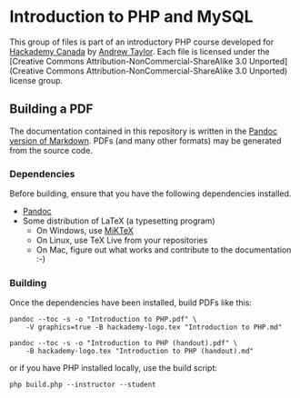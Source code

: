# Introduction to PHP and MySQL #

This group of files is part of an introductory PHP course developed for [Hackademy Canada](https://twitter.com/HackademyCA) by [Andrew Taylor](https://twitter.com/RooHTaylor).  Each file is licensed under the [Creative Commons Attribution-NonCommercial-ShareAlike 3.0 Unported](Creative Commons Attribution-NonCommercial-ShareAlike 3.0 Unported) license group.

## Building a PDF ##

The documentation contained in this repository is written in the [Pandoc version of Markdown](http://johnmacfarlane.net/pandoc/README.html#pandocs-markdown). PDFs (and many other formats) may be generated from the source code.

### Dependencies ###

Before building, ensure that you have the following dependencies installed.

* [Pandoc](http://johnmacfarlane.net/pandoc/)
* Some distribution of LaTeX (a typesetting program)
    * On Windows, use [MiKTeX](http://miktex.org/)
    * On Linux, use TeX Live from your repositories
    * On Mac, figure out what works and contribute to the documentation :-)

### Building ###

Once the dependencies have been installed, build PDFs like this:

    pandoc --toc -s -o "Introduction to PHP.pdf" \
        -V graphics=true -B hackademy-logo.tex "Introduction to PHP.md"

    pandoc --toc -s -o "Introduction to PHP (handout).pdf" \
        -B hackademy-logo.tex "Introduction to PHP (handout).md"

or if you have PHP installed locally, use the build script:

    php build.php --instructor --student

